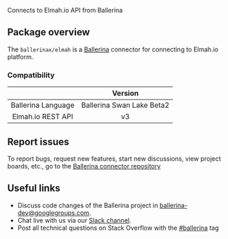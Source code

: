 Connects to Elmah.io API from Ballerina

## Package overview

The `ballerinax/elmah` is a [Ballerina](https://ballerina.io/) connector for connecting to Elmah.io platform.

### Compatibility
|                      | Version                    |
|:--------------------:|:--------------------------:|
| Ballerina Language   | Ballerina Swan Lake Beta2  |
| Elmah.io REST API    | v3                         |

## Report issues
To report bugs, request new features, start new discussions, view project boards, etc., go to the [Ballerina connector repository](https://github.com/ballerina-platform/ballerinax-openapi-connectors)

## Useful links
- Discuss code changes of the Ballerina project in [ballerina-dev@googlegroups.com](mailto:ballerina-dev@googlegroups.com).
- Chat live with us via our [Slack channel](https://ballerina.io/community/slack/).
- Post all technical questions on Stack Overflow with the [#ballerina](https://stackoverflow.com/questions/tagged/ballerina) tag
